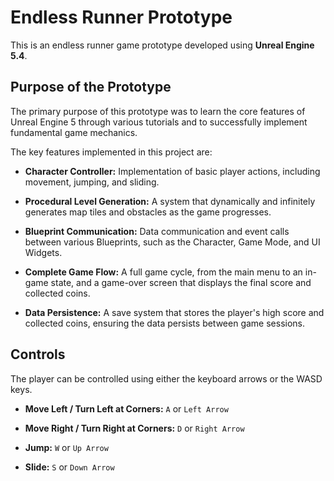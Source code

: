 # Endless Runner Prototype

This is an endless runner game prototype developed using **Unreal Engine 5.4**.

## Purpose of the Prototype

The primary purpose of this prototype was to learn the core features of Unreal Engine 5 through various tutorials and to successfully implement fundamental game mechanics.

The key features implemented in this project are:

* **Character Controller:** Implementation of basic player actions, including movement, jumping, and sliding.

* **Procedural Level Generation:** A system that dynamically and infinitely generates map tiles and obstacles as the game progresses.

* **Blueprint Communication:** Data communication and event calls between various Blueprints, such as the Character, Game Mode, and UI Widgets.

* **Complete Game Flow:** A full game cycle, from the main menu to an in-game state, and a game-over screen that displays the final score and collected coins.

* **Data Persistence:** A save system that stores the player's high score and collected coins, ensuring the data persists between game sessions.

## Controls

The player can be controlled using either the keyboard arrows or the WASD keys.

* **Move Left / Turn Left at Corners:** `A` or `Left Arrow`

* **Move Right / Turn Right at Corners:** `D` or `Right Arrow`

* **Jump:** `W` or `Up Arrow`

* **Slide:** `S` or `Down Arrow`
